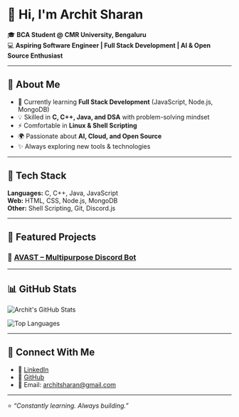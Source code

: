 # 👋 Hi, I'm Archit Sharan  

🎓 **BCA Student @ CMR University, Bengaluru**  
💻 **Aspiring Software Engineer | Full Stack Development | AI & Open Source Enthusiast**  

---

## 🚀 About Me
- 🌱 Currently learning **Full Stack Development** (JavaScript, Node.js, MongoDB)  
- 💡 Skilled in **C, C++, Java, and DSA** with problem-solving mindset  
- ⚡ Comfortable in **Linux & Shell Scripting**  
- 🌍 Passionate about **AI, Cloud, and Open Source**  
- ✨ Always exploring new tools & technologies  

---

## 🔧 Tech Stack
**Languages:** C, C++, Java, JavaScript  
**Web:** HTML, CSS, Node.js, MongoDB  
**Other:** Shell Scripting, Git, Discord.js  

---

## 📌 Featured Projects
### 🔹 [AVAST – Multipurpose Discord Bot](https://github.com/architsharan/avast-discord-bot)


---

## 📊 GitHub Stats
![Archit's GitHub Stats](https://github-readme-stats.vercel.app/api?username=architsharan&show_icons=true&theme=tokyonight)  

![Top Languages](https://github-readme-stats.vercel.app/api/top-langs/?username=architsharan&layout=compact&theme=tokyonight)  

---

## 🔗 Connect With Me  
- 💼 [LinkedIn](https://www.linkedin.com/in/archit-sharan-3a4062361)  
- 🐙 [GitHub](https://github.com/architsharan)  
- 📧 Email: architsharan@gmail.com  

---
⭐️ *“Constantly learning. Always building.”*
